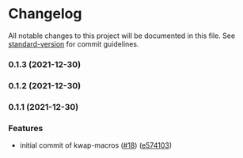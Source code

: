 # Changelog

All notable changes to this project will be documented in this file. See [standard-version](https://github.com/conventional-changelog/standard-version) for commit guidelines.

### 0.1.3 (2021-12-30)

### 0.1.2 (2021-12-30)

### 0.1.1 (2021-12-30)


### Features

* initial commit of kwap-macros ([#18](https://github.com/clov-coffee/kwap/issues/18)) ([e574103](https://github.com/clov-coffee/kwap/commit/e5741039951922dafb28e9574ac1c394f3ad5e81))
